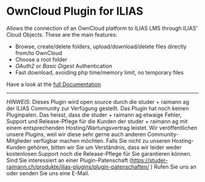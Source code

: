 # OwnCloud Plugin for ILIAS
Allows the connection of an OwnCloud platform to ILIAS LMS through ILIAS' Cloud Objects. These are the main features:
* Browse, create/delete folders, upload/download/delete files directly from/to OwnCloud
* Choose a root folder
* *OAuth2* or *Basic Digest* Authentication
* Fast download, avoiding php time/memory limit, no temporary files

Have a look at the [full Documentation](/doc/Documentation.pdf?raw=true)

***

*HINWEIS*: Dieses Plugin wird open source durch die studer + raimann ag der ILIAS Community zur Verfügung gestellt. Das Plugin hat noch keinen Pluginpaten. Das heisst, dass die studer + raimann ag etwaige Fehler, Support und Release-Pflege für die Kunden der studer + raimann ag mit einem entsprechenden Hosting/Wartungsvertrag leistet. Wir veröffentlichen unsere Plugins, weil wir diese sehr gerne auch anderen Community-Mitglieder verfügbar machen möchten. Falls Sie nicht zu unseren Hosting-Kunden gehören, bitten wir Sie um Verständnis, dass wir leider weder kostenlosen Support noch die Release-Pflege für Sie garantieren können.
Sind Sie interessiert an einer Plugin-Patenschaft (https://studer-raimann.ch/produkte/ilias-plugins/plugin-patenschaften/ ) Rufen Sie uns an oder senden Sie uns eine E-Mail.
